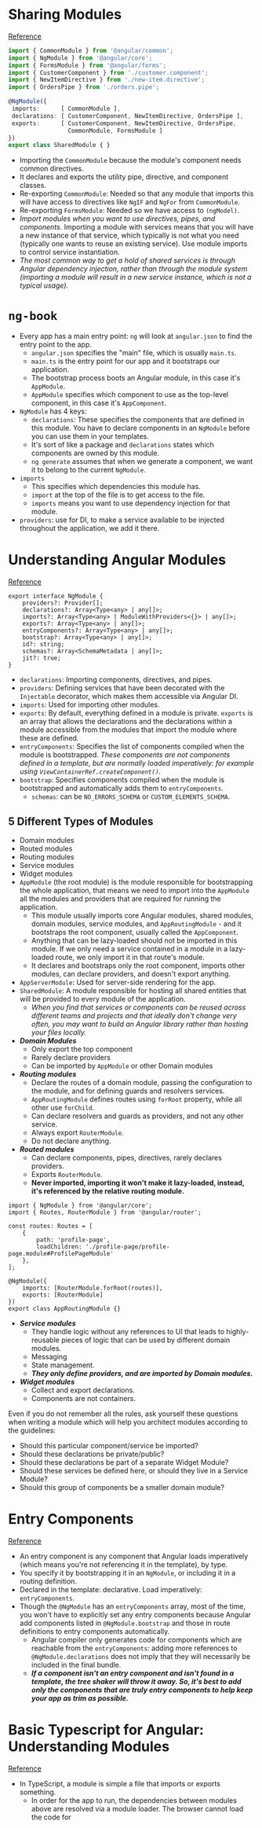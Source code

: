 # Sharing Modules
[Reference](https://angular.io/guide/sharing-ngmodules)

``` typescript
import { CommonModule } from '@angular/common';
import { NgModule } from '@angular/core';
import { FormsModule } from '@angular/forms';
import { CustomerComponent } from './customer.component';
import { NewItemDirective } from './new-item.directive';
import { OrdersPipe } from './orders.pipe';

@NgModule({
 imports:      [ CommonModule ],
 declarations: [ CustomerComponent, NewItemDirective, OrdersPipe ],
 exports:      [ CustomerComponent, NewItemDirective, OrdersPipe,
                 CommonModule, FormsModule ]
})
export class SharedModule { }
```

- Importing the `CommonModule` because the module's component needs common directives.
- It declares and exports the utility pipe, directive, and component classes.
- Re-exporting `CommonModule`: Needed so that any module that imports this will have access to directives like `NgIF` and `NgFor` from `CommonModule`.
- Re-exporting `FormsModule`: Needed so we have access to `(ngModel)`.
- *Import modules when you want to use directives, pipes, and components.* Importing a module with services means that you will have a new instance of that service, which typically is not what you need (typically one wants to reuse an existing service). Use module imports to control service instantiation.
- *The most common way to get a hold of shared services is through Angular dependency injection, rather than through the module system (importing a module will result in a new service instance, which is not a typical usage).*

# `ng-book`

- Every app has a main entry point: `ng` will look at `angular.json` to find the entry point to the app.
  - `angular.json` specifies the "main" file, which is usually `main.ts`.
  - `main.ts` is the entry point for our app and it bootstraps our application.
  - The bootstrap process boots an Angular module, in this case it's `AppModule`.
  - `AppModule` specifies which component to use as the top-level component, in this case it's `AppComponent`.
- `NgModule` has 4 keys:
  - `declarations`: These specifies the components that are defined in this module. You have to declare components in an `NgModule` before you can use them in your templates.
  - It's sort of like a package and `declarations` states which components are owned by this module.
  - `ng generate` assumes that when we generate a component, we want it to belong to the current `NgModule`.
- `imports`
  - This specifies which dependencies this module has.
  - `import` at the top of the file is to get access to the file.
  - `imports` means you want to use dependency injection for that module.
- `providers`: use for DI, to make a service available to be injected throughout the application, we add it there.

# Understanding Angular Modules
[Reference](https://frontend.consulting/understanding-angular-modules)

```
export interface NgModule {
    providers?: Provider[];
    declarations?: Array<Type<any> | any[]>;
    imports?: Array<Type<any> | ModuleWithProviders<{}> | any[]>;
    exports?: Array<Type<any> | any[]>;
    entryComponents?: Array<Type<any> | any[]>;
    bootstrap?: Array<Type<any> | any[]>;
    id?: string;
    schemas?: Array<SchemaMetadata | any[]>;
    jit?: true;
}
```

- `declarations`: Importing components, directives, and pipes.
- `providers`: Defining services that have been decorated with the `Injectable` decorator, which makes them accessible via Angular DI.
- `imports`: Used for importing other modules.
- `exports`: By default, everything defined in a module is private. `exports` is an array that allows the declarations and the declarations within a module accessible from the modules that import the module where these are defined.
- `entryComponents`: Specifies the list of components compiled when the module is bootstrapped. *These components are not components defined in a template, but are normally loaded imperatively: for example using `ViewContainerRef.createComponent()`.*
- `bootstrap`: Specifies components compiled when the module is bootstrapped and automatically adds them to `entryComponents`.
  - `schemas`: can be `NO_ERRORS_SCHEMA` or `CUSTOM_ELEMENTS_SCHEMA`.

## 5 Different Types of Modules

- Domain modules
- Routed modules
- Routing modules
- Service modules
- Widget modules
- `AppModule` (the root module) is the module responsible for bootstrapping the whole application, that means we need to import into the `AppModule` all the modules and providers that are required for running the application.
  - This module usually imports core Angular modules, shared modules, domain modules, service modules, and `AppRoutingModule` - and it bootstraps the root component, usually called the `AppComponent`.
  - Anything that can be lazy-loaded should not be imported in this module. If we only need a service contained in a module in a lazy-loaded route, we only import it in that route's module.
  - It declares and bootstraps only the root component, imports other modules, can declare providers, and doesn't export anything.
- `AppServerModule`: Used for server-side rendering for the app.
- `SharedModule`: A module responsible for hosting all shared entities that will be provided to every module of the application.
  - *When you find that services or components can be reused across different teams and projects and that ideally don't change very often, you may want to build an Angular library rather than hosting your files locally.*
- ***Domain Modules***
  - Only export the top component
  - Rarely declare providers
  - Can be imported by `AppModule` or other Domain modules
- ***Routing modules***
  - Declare the routes of a domain module, passing the configuration to the module, and for defining guards and resolvers services.
  - `AppRoutingModule` defines routes using `forRoot` property, while all other use `forChild`.
  - Can declare resolvers and guards as providers, and not any other service.
  - Always export `RouterModule`.
  - Do not declare anything.
- ***Routed modules***
  - Can declare components, pipes, directives, rarely declares providers.
  - Exports `RouterModule`.
  - **Never imported, importing it won't make it lazy-loaded, instead, it's referenced by the relative routing module.**

```
import { NgModule } from '@angular/core';
import { Routes, RouterModule } from '@angular/router';

const routes: Routes = [
    {
        path: 'profile-page',
        loadChildren: './profile-page/profile-page.module#ProfilePageModule'
    },
];

@NgModule({
    imports: [RouterModule.forRoot(routes)],
    exports: [RouterModule]
})
export class AppRoutingModule {}
```

- ***Service modules***
  - They handle logic without any references to UI that leads to highly-reusable pieces of logic that can be used by different domain modules.
  - Messaging
  - State management.
  - ***They only define providers, and are imported by Domain modules.***
- ***Widget modules***
  - Collect and export declarations.
  - Components are not containers.

Even if you do not remember all the rules, ask yourself these questions when writing a module which will help you architect modules according to the guidelines:

- Should this particular component/service be imported?
- Should these declarations be private/public?
- Should these declarations be part of a separate Widget Module?
- Should these services be defined here, or should they live in a Service Module?
- Should this group of components be a smaller domain module?

# Entry Components
[Reference](https://angular.io/guide/entry-components)

- An entry component is any component that Angular loads imperatively (which means you're not referencing it in the template), by type.
- You specify it by bootstrapping it in an `NgModule`, or including it in a routing definition.
- Declared in the template: declarative. Load imperatively: `entryComponents`.
- Though the `@NgModule` has an `entryComponents` array, most of the time, you won't have to explicitly set any entry components because Angular add components listed in `@NgModule.bootstrap` and those in route definitions to entry components automatically.
  - Angular compiler only generates code for components which are reachable from the `entryComponents`: adding more references to `@NgModule.declarations` does not imply that they will necessarily be included in the final bundle.
  - ***If a component isn't an entry component and isn't found in a template, the tree shaker will throw it away. So, it's best to add only the components that are truly entry components to help keep your app as trim as possible.***

# Basic Typescript for Angular: Understanding Modules
[Reference](https://www.pluralsight.com/guides/typescript-angular-understanding-modules)

- In TypeScript, a module is simple a file that imports or exports something.
  - In order for the app to run, the dependencies between modules above are resolved via a module loader. The browser cannot load the code for


